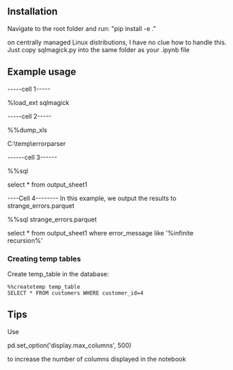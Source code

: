 ## Installation

Navigate to the root folder and run: "pip install -e ."

on centrally managed Linux distributions, I have no clue how to handle this.
Just copy sqlmagick.py into the same folder as your .ipynb file


## Example usage

-----cell 1-----

%load_ext sqlmagick

-----cell 2-----

%%dump_xls 

C:\temp\errorparser


------cell 3------

%%sql

select * from output_sheet1


----Cell 4--------
In this example, we output the results to strange_errors.parquet

%%sql strange_errors.parquet

select * from output_sheet1
where error_message like '%infinite recursion%'



### Creating temp tables

Create temp_table in the database:

```
%%createtemp temp_table
SELECT * FROM customers WHERE customer_id=4
```

## Tips

Use 

pd.set_option('display.max_columns', 500)

to increase the number of columns displayed in the notebook

